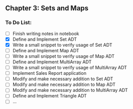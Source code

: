 ## Chapter 3: Sets and Maps

### To Do List:

- [ ] Finish writing notes in notebook
- [x] Define and Implement Set ADT
- [x] Write a small snippet to verify usage of Set ADT
- [ ] Define and Implement Map ADT
- [ ] Write a small snippet to verify usage of Map ADT
- [ ] Define and Implement MultiArray ADT
- [ ] Write a small snippet to verify usage of MultiArray ADT
- [ ] Implement Sales Report application
- [ ] Modify and make necessary addition to Set ADT
- [ ] Modify and make necessary addition to Map ADT
- [ ] Modify and make necessary addition to MultiArray ADT
- [ ] Define and Implement Triangle ADT
- [ ] ...
